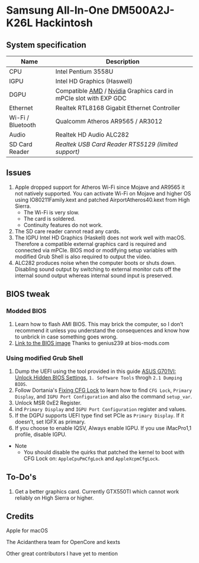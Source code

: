 # Samsung All-In-One DM500A2J-K26L Hackintosh
 
 ## System specification

| Name | Description |
| - | - |
| CPU | Intel Pentium 3558U |
| IGPU | Intel HD Graphics (Haswell) |
| DGPU | Compatible [AMD](https://dortania.github.io/GPU-Buyers-Guide/modern-gpus/amd-gpu.html) / [Nvidia](https://dortania.github.io/GPU-Buyers-Guide/modern-gpus/nvidia-gpu.html) Graphics card in mPCIe slot with EXP GDC |
| Ethernet | Realtek RTL8168 Gigabit Ethernet Controller |
| Wi-Fi / Bluetooth | Qualcomm Atheros AR9565 / AR3012 |
| Audio | Realtek HD Audio ALC282 |
| SD Card Reader | *Realtek USB Card Reader RTS5129 (limited support)* |
 
 ## Issues
1. Apple dropped support for Atheros Wi-Fi since Mojave and AR9565 it not natively supported. You can activate Wi-Fi on Mojave and higher OS using IO80211Family.kext and patched AirportAtheros40.kext from High Sierra.
    - The Wi-Fi is very slow.
    - The card is soldered.
    - Continuity features do not work.
2. The SD care reader cannot read any cards.
3. The IGPU Intel HD Graphics (Haskell) does not work well with macOS. Therefore a compatible external graphics card is required and connected via mPCIe. BIOS mod or modifying setup variables with modified Grub Shell is also required to output the video.
4. ALC282 produces noise when the computer boots or shuts down. Disabling sound output by switching to external monitor cuts off the internal sound output whereas internal sound input is preserved.
 
 
 ## BIOS tweak
 ### Modded BIOS
 1. Learn how to flash AMI BIOS. This may brick the computer, so I don’t recommend it unless you understand the consequences and know how to unbrick in case something goes wrong.
 2. [Link to the BIOS image](https://www.bios-mods.com/forum/Thread-Request-Unlock-Advanced-and-Chipset-tabs-on-Samsung-All-In-One-DM500A2J) Thanks to genius239 at bios-mods.com

 ### Using modified Grub Shell
 
 1. Dump the UEFI using the tool provided in this guide [ASUS G701VI: Unlock Hidden BIOS Settings](https://octoperf.com/blog/2018/11/20/asus-g701vi-bios-unlock/), `1. Software Tools` throgh `2.1 Dumping BIOS`.
 2. Follow Dortania's [Fixing CFG Lock](https://dortania.github.io/OpenCore-Post-Install/misc/msr-lock.html) to learn how to find `CFG Lock`, `Primary Display`, and `IGPU Port Configuration` and also the command `setup_var`.
 3. Unlock MSR 0xE2 Register.
 4. ind `Primary Display` and `IGPU Port Configuration` register and values.
 4. If the DGPU supports UEFI type find set PCIe as `Primary Display`. If it doesn’t, set IGFX as primary.
 5. If you choose to enable IQSV, Always enable IGPU. If you use iMacPro1,1 profile, disable IGPU.
 
 - Note
    - You should disable the quirks that patched the kernel to boot with CFG Lock on: `AppleCpuPmCfgLock` and `AppleXcpmCfgLock`.

 ## To-Do's
 
 1. Get a better graphics card. Currently GTX550TI which cannot work reliably on High Sierra or higher.
 
 ## Credits
 
 Apple for macOS
 
 The Acidanthera team for OpenCore and kexts
 
 Other great contributors I have yet to mention
